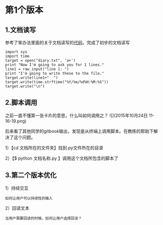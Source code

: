 # 第1个版本


## 1.文档读写

参考了笨办法里面的关于文档读写的[代码](http://www.jb51.net/shouce/Pythonbbf/latest/ex16.html)，完成了初步的文档读写

    import sys 
    import time
    target = open("diary.txt", 'a+')
    print "Now I'm going to ask you for 1 lines."
    line1 = raw_input("line 1: ")
    print "I'm going to write these to the file."
    target.write(line1+"  ")
    target.write(time.strftime("%Y/%m/%d%H:%M:%S"))
    target.write("\n")


## 2.脚本调用

之前一直不懂第一张卡片的意思，什么叫如何调用之？
![](2015年10月24日 11-16-19.png)

后来看了其他同学的gitbook输出，发现是从终端上调用脚本。在教练的帮助下解决了这个问题。

1）【cd 文档所在的文件夹】找到.py文件所在的目录 

2）【$ python 文档名称.py 】调用这个文档所包含的脚本了


## 3.第二个版本优化
1）持续交互
    
    如何让用户可以持续性的输入

2）回读文本
    
    当用户需要回读的时候，如何让用户选择回读？









